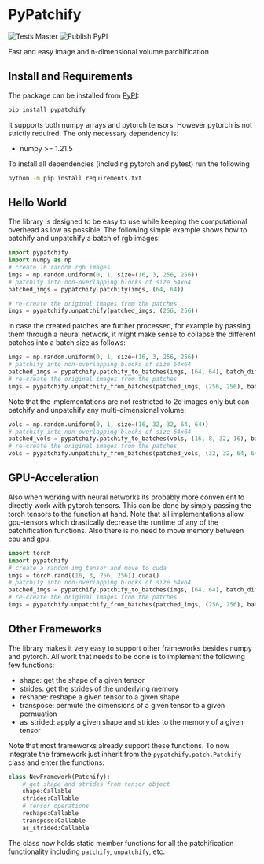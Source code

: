 # PyPatchify

![Tests Master](https://github.com/ndoll1998/patchify/workflows/Tests/badge.svg)
![Publish PyPI](https://github.com/ndoll1998/patchify/workflows/PyPI/badge.svg)

Fast and easy image and n-dimensional volume patchification

## Install and Requirements

The package can be installed from [PyPI](https://pypi.org/project/pypatchify/):

```bash
pip install pypatchify
```

It supports both numpy arrays and pytorch tensors. However pytorch is not strictly required. The only necessary dependency is:

 - numpy >= 1.21.5

To install all dependencies (including pytorch and pytest) run the following

```bash
python -m pip install requirements.txt
```

## Hello World

The library is designed to be easy to use while keeping the computational overhead as low as possible. The following simple example shows how to patchify and unpatchify a batch of rgb images:

```python
import pypatchify
import numpy as np
# create 16 random rgb images
imgs = np.random.uniform(0, 1, size=(16, 3, 256, 256))
# patchify into non-overlapping blocks of size 64x64
patched_imgs = pypatchify.patchify(imgs, (64, 64))

# re-create the original images from the patches
imgs = pypatchify.unpatchify(patched_imgs, (256, 256))
```

In case the created patches are further processed, for example by passing them through a neural network, it might make sense to collapse the different patches into a batch size as follows:

```python
imgs = np.random.uniform(0, 1, size=(16, 3, 256, 256))
# patchify into non-overlapping blocks of size 64x64
patched_imgs = pypatchify.patchify_to_batches(imgs, (64, 64), batch_dim=0)
# re-create the original images from the patches
imgs = pypatchify.unpatchify_from_batches(patched_imgs, (256, 256), batch_dim=0)
```

Note that the implementations are not restricted to 2d images only but can patchify and unpatchify any multi-dimensional volume:

```python
vols = np.random.uniform(0, 1, size=(16, 32, 32, 64, 64))
# patchify into non-overlapping blocks of size 64x64
patched_vols = pypatchify.patchify_to_batches(vols, (16, 8, 32, 16), batch_dim=0)
# re-create the original images from the patches
vols = pypatchify.unpatchify_from_batches(patched_vols, (32, 32, 64, 64), batch_dim=0)
```

## GPU-Acceleration

Also when working with neural networks its probably more convenient to directly work with pytorch tensors. This can be done by simply passing the torch tensors to the function at hand. Note that all implementations allow gpu-tensors which drastically decrease the runtime of any of the patchification functions. Also there is no need to move memory between cpu and gpu.

```python
import torch
import pypatchify
# create a random img tensor and move to cuda
imgs = torch.rand((16, 3, 256, 256)).cuda()
# patchify into non-overlapping blocks of size 64x64
patched_imgs = pypatchify.patchify_to_batches(imgs, (64, 64), batch_dim=0)
# re-create the original images from the patches
imgs = pypatchify.unpatchify_from_batches(patched_imgs, (256, 256), batch_dim=0)
```

## Other Frameworks

The library makes it very easy to support other frameworks besides numpy and pytorch. All work that needs to be done is to implement the following few functions:

 - shape: get the shape of a given tensor
 - strides: get the strides of the underlying memory
 - reshape: reshape a given tensor to a given shape
 - transpose: permute the dimensions of a given tensor to a given permuation
 - as_strided: apply a given shape and strides to the memory of a given tensor

Note that most frameworks already support these functions. To now integrate the framework just inherit from the `pypatchify.patch.Patchify` class and enter the functions:

```python
class NewFramework(Patchify):
    # get shape and strides from tensor object
    shape:Callable
    strides:Callable
    # tensor operations
    reshape:Callable
    transpose:Callable
    as_strided:Callable
```

The class now holds static member functions for all the patchification functionality including `patchify`, `unpatchify`, etc.
